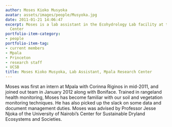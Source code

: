 ```yaml
---
author: Moses Kioko Musyoka
avatar: assets/images/people/Musyoka.jpg
date: 2011-01-21 14:06:47
excerpt: Moses is a lab assistant in the Ecohydrology Lab facility at the Mpala Research
  Center
portfolio-item-category:
- people
portfolio-item-tag:
- current members
- Mpala
- Princeton
- research staff
- UCSB
title: Moses Kioko Musyoka, Lab Assistant, Mpala Research Center
---
```


Moses was first an intern at Mpala with Corinna Riginos in mid-2011, and joined out team in January 2012 along with Boniface. Trained in rangeland health monitoring, Moses has become familiar with our soil and vegetation monitoring techniques. He has also picked up the slack on some data and document management duties. Moses was advised by Professor Jesse Njoka of the University of Nairobi’s Center for Sustainable Dryland Ecosystems and Societies.